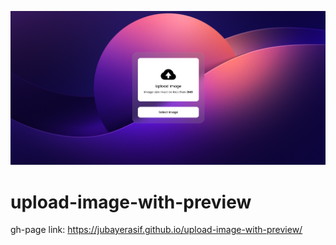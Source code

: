 [![Project Output Screenshot](https://github.com/jubayerasif/upload-image-with-preview/raw/main/assets/images/project-output-ss.png)](https://example.com/your-link-here)

# upload-image-with-preview

gh-page link: https://jubayerasif.github.io/upload-image-with-preview/ 
